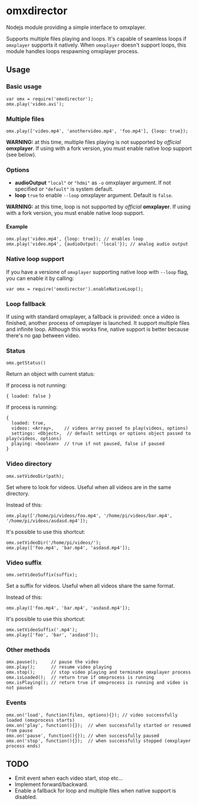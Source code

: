 # omxdirector

Nodejs module providing a simple interface to omxplayer.

Supports multiple files playing and loops. It's capable of seamless
loops if `omxplayer` supports it natively. When `omxplayer` doesn't
support loops, this module handles loops respawning omxplayer
process.

## Usage

### Basic usage

    var omx = require('omxdirector');
    omx.play('video.avi');

### Multiple files

    omx.play(['video.mp4', 'anothervideo.mp4', 'foo.mp4'], {loop: true});

**WARNING:** at this time, multiple files playing is not supported by *official* **omxplayer**.
If using with a fork version, you must enable native loop support (see below).

### Options

 - **audioOutput** `"local"` or `"hdmi"` as `-o` omxplayer argument. If not specified or `"default"` is system default.
 - **loop** `true` to enable `--loop` omxplayer argument. Default is `false`.

**WARNING:** at this time, loop is not supported by *official* **omxplayer**.
If using with a fork version, you must enable native loop support. 

#### Example

    omx.play('video.mp4', {loop: true}); // enables loop
    omx.play('video.mp4', {audioOutput: 'local'}); // analog audio output

### Native loop support

If you have a versione of `omxplayer` supporting native loop with `--loop` flag,
you can enable it by calling:

    var omx = require('omxdirector').enableNativeLoop();

### Loop fallback

If using with standard omxplayer, a fallback is provided: once a video is finished,
another process of omxplayer is launched. It support multiple files and infinite loop.
Although this works fine, native support is better because there's no gap between video.

### Status

    omx.getStatus()

Return an object with current status:

If process is not running:

    { loaded: false }

If process is running:

    {
      loaded: true,
      videos: <Array>,    // videos array passed to play(videos, options)
      settings: <Object>,  // default settings or options object passed to play(videos, options)
      playing: <boolean>  // true if not paused, false if paused
    }

### Video directory

    omx.setVideoDir(path);

Set where to look for videos. Useful when all videos are in the same directory.

Instead of this:

    omx.play(['/home/pi/videos/foo.mp4', '/home/pi/videos/bar.mp4', '/home/pi/videos/asdasd.mp4']);

It's possible to use this shortcut:

    omx.setVideoDir('/home/pi/videos/');
    omx.play(['foo.mp4', 'bar.mp4', 'asdasd.mp4']);

### Video suffix

    omx.setVideoSuffix(suffix);

Set a suffix for videos. Useful when all videos share the same format.

Instead of this:

    omx.play(['foo.mp4', 'bar.mp4', 'asdasd.mp4']);

It's possible to use this shortcut:

    omx.setVideoSuffix('.mp4');
    omx.play(['foo', 'bar', 'asdasd']);

### Other methods

    omx.pause();     // pause the video
    omx.play();      // resume video playing
    omx.stop();      // stop video playing and terminate omxplayer process
    omx.isLoaded();  // return true if omxprocess is running
    omx.isPlaying(); // return true if omxprocess is running and video is not paused

### Events

    omx.on('load', function(files, options){}); // video successfully loaded (omxprocess starts)
    omx.on('play', function(){});  // when successfully started or resumed from pause
    omx.on('pause', function(){}); // when successfully paused
    omx.on('stop', function(){});  // when successfully stopped (omxplayer process ends)

## TODO

 - Emit event when each video start, stop etc...
 - Implement forward/backward.
 - Enable a fallback for loop and multiple files when native support is disabled.
 